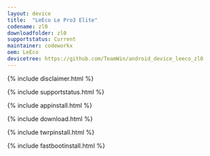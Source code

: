 ```yaml
---
layout: device
title:  "LeEco Le Pro3 Elite"
codename: zl0
downloadfolder: zl0
supportstatus: Current
maintainer: codeworkx
oem: LeEco
devicetree: https://github.com/TeamWin/android_device_leeco_zl0
---
```


{% include disclaimer.html %}

{% include supportstatus.html %}

{% include appinstall.html %}

{% include download.html %}

{% include twrpinstall.html %}

{% include fastbootinstall.html %}

